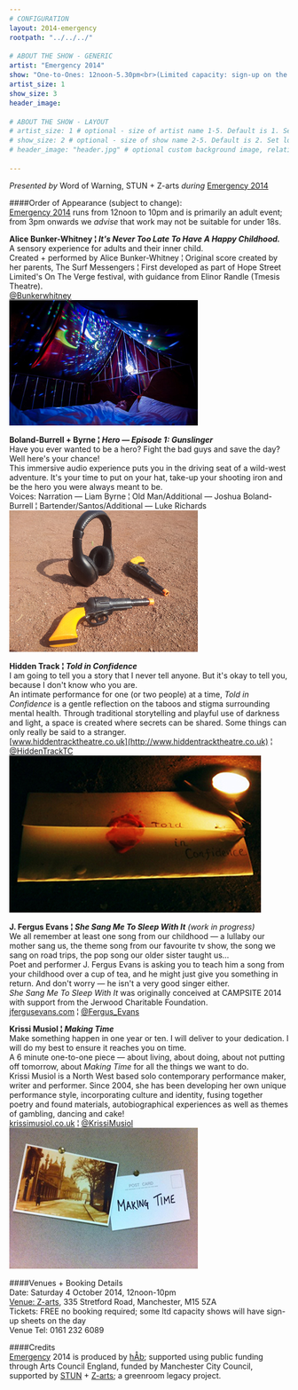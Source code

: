 ```yaml
---
# CONFIGURATION
layout: 2014-emergency
rootpath: "../../../"

# ABOUT THE SHOW - GENERIC
artist: "Emergency 2014"
show: "One-to-Ones: 12noon-5.30pm<br>(Limited capacity: sign-up on the day)"
artist_size: 1
show_size: 3
header_image:

# ABOUT THE SHOW - LAYOUT
# artist_size: 1 # optional - size of artist name 1-5. Default is 1. Set longer names to lower values
# show_size: 2 # optional - size of show name 2-5. Default is 2. Set longer names to lower values
# header_image: "header.jpg" # optional custom background image, relative to current page

---
```

*Presented by* Word of Warning, STUN + Z-arts *during* [Emergency 2014](/current/2014-emergency)              
          
####Order of Appearance (subject to change):      
[Emergency 2014](/current/2014-emergency) runs from 12noon to 10pm and is primarily an adult event; from 3pm onwards we *advise* that work may not be suitable for under 18s.      
          
**Alice Bunker-Whitney ¦ *It's Never Too Late To Have A Happy Childhood.***     
A sensory experience for adults and their inner child.      
Created + performed by Alice Bunker-Whitney ¦ Original score created by her parents, The Surf Messengers ¦ First developed as part of Hope Street Limited's On The Verge festival, with guidance from Elinor Randle (Tmesis Theatre).       
[@Bunkerwhitney](http://twitter.com/Bunkerwhitney)          
![Alice Bunker-Whitney](alicebw.jpg)              
          
**Boland-Burrell + Byrne ¦ *Hero — Episode 1: Gunslinger***           
Have you ever wanted to be a hero? Fight the bad guys and save the day?         
Well here's your chance!      
This immersive audio experience puts you in the driving seat of a wild-west adventure. It's your time to put on your hat, take-up your shooting iron and be the hero you were always meant to be.    
Voices: Narration — Liam Byrne ¦ Old Man/Additional — Joshua Boland-Burrell ¦ Bartender/Santos/Additional — Luke Richards         
![Boland-Burrell + Byrne](LiamB.jpg)              
          
**Hidden Track ¦ *Told in Confidence***           
I am going to tell you a story that I never tell anyone. But it's okay to tell you, because I don't know who you are.             
An intimate performance for one (or two people) at a time, *Told in Confidence* is a gentle reflection on the taboos and stigma surrounding mental health. Through traditional storytelling and playful use of darkness and light, a space is created where secrets can be shared. Some things can only really be said to a stranger.       
[www.hiddentracktheatre.co.uk](http://www.hiddentracktheatre.co.uk) ¦ [@HiddenTrackTC](http://twitter.com/HiddenTrackTC)          
![Hidden Track](HTrack.jpg)             
          
**J. Fergus Evans ¦ *She Sang Me To Sleep With It*** *(work in progress)*      
We all remember at least one song from our childhood — a lullaby our mother sang us, the theme song from our favourite tv show, the song we sang on road trips, the pop song our older sister taught us…        
Poet and performer J. Fergus Evans is asking you to teach him a song from your childhood over a cup of tea, and he might just give you something in return. And don't worry — he isn't a very good singer either.       
*She Sang Me To Sleep With It* was originally conceived at CAMPSITE 2014 with support from the Jerwood Charitable Foundation.     
[jfergusevans.com](http://www.jfergusevans.com) ¦ [@Fergus_Evans](http://twitter.com/Fergus_Evans)            
          
**Krissi Musiol ¦ *Making Time***    
Make something happen in one year or ten. I will deliver to your dedication. I will do my best to ensure it reaches you on time.   
A 6 minute one-to-one piece — about living, about doing, about not putting off tomorrow, about *Making Time* for all the things we want to do.      
Krissi Musiol is a North West based solo contemporary performance maker, writer and performer. Since 2004, she has been developing her own unique performance style, incorporating culture and identity, fusing together poetry and found materials, autobiographical experiences as well as themes of gambling, dancing and cake!             
[krissimusiol.co.uk](http://krissimusiol.co.uk) ¦ [@KrissiMusiol](http://twitter.com/KrissiMusiol)            
![Krissi Musiol](KMusiol.jpg)           
          
####Venues + Booking Details  
Date: Saturday 4 October 2014, 12noon-10pm        
[Venue: Z-arts](http://www.z-arts.org/about-us/getting-here), 335 Stretford Road, Manchester, M15 5ZA         
Tickets: FREE no booking required; some ltd capacity shows will have sign-up sheets on the day      
Venue Tel: 0161 232 6089      
          
####Credits         
[Emergency](/hab/emergency) 2014 is produced by [hÅb](/hab); supported using public funding through Arts Council England, funded by Manchester City Council, supported by [STUN](http://stunlive.com) + [Z-arts](http://www.z-arts.org); a greenroom legacy project.
